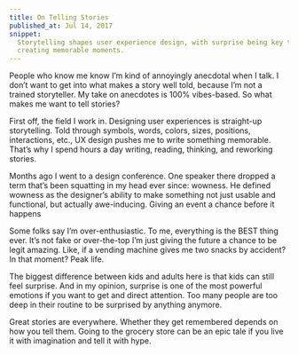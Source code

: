 ```yaml
---
title: On Telling Stories
published_at: Jul 14, 2017
snippet:
  Storytelling shapes user experience design, with surprise being key to
  creating memorable moments.
---
```


People who know me know I’m kind of annoyingly anecdotal when I talk. I don’t
want to get into what makes a story well told, because I’m not a trained
storyteller. My take on anecdotes is 100% vibes-based. So what makes me want to
tell stories?

First off, the field I work in. Designing user experiences is straight-up
storytelling. Told through symbols, words, colors, sizes, positions,
interactions, etc., UX design pushes me to write something memorable. That’s why
I spend hours a day writing, reading, thinking, and reworking stories.

Months ago I went to a design conference. One speaker there dropped a term
that’s been squatting in my head ever since: wowness. He defined wowness as the
designer’s ability to make something not just usable and functional, but
actually awe-inducing. Giving an event a chance before it happens

Some folks say I’m over-enthusiastic. To me, everything is the BEST thing ever.
It’s not fake or over-the-top I’m just giving the future a chance to be legit
amazing. Like, if a vending machine gives me two snacks by accident? In that
moment? Peak life.

The biggest difference between kids and adults here is that kids can still feel
surprise. And in my opinion, surprise is one of the most powerful emotions if
you want to get and direct attention. Too many people are too deep in their
routine to be surprised by anything anymore.

Great stories are everywhere. Whether they get remembered depends on how you
tell them. Going to the grocery store can be an epic tale if you live it with
imagination and tell it with hype.
